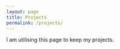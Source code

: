 ```yaml
---
layout: page
title: Projects
permalink: /projects/
---
```


I am utilising this page to keep my projects. 

